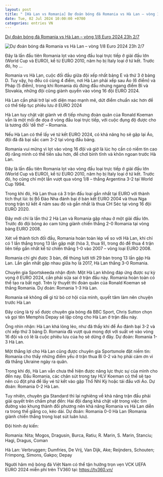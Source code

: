 ```yaml
---
layout: post
title: " [Hà Lan vs Romania] Dự đoán bóng đá Romania vs Hà Lan – vòng 1/8 Euro 2024 23h 2/7"
date: Tue, 02 Jul 2024 10:00:00 +0700
categories: entries VN
---
```

[Dự đoán bóng đá Romania vs Hà Lan – vòng 1/8 Euro 2024 23h 2/7](https://vietnamnet.vn/du-doan-bong-da-romania-vs-ha-lan-vong-1-8-euro-2024-23h-2-7-2297262.html)

![Dự đoán bóng đá Romania vs Hà Lan – vòng 1/8 Euro 2024 23h 2/7](https://static-images.vnncdn.net/vps_images_publish/000001/000003/2024/7/1/8-euro-2024-sac-cam-troi-day-3147.jpg?width=0&s=I-MZZahCcZezqtjvY4R0IQ)

Đây là lần đầu tiên Romania lọt vào vòng đấu loại trực tiếp ở giải đấu lớn (World Cup và EURO), kể từ EURO 2010, năm họ bị Italy loại ở tứ kết. Trước đó, họ ...

Romania vs Hà Lan, cuộc đối đầu giữa đội xếp nhất bảng E và thứ 3 ở bảng D. Tuy vậy, họ đều có cùng 4 điểm, nơi Hà Lan phải xếp sau Áo (6 điểm) và Pháp (5 điểm), trong khi Romania dù đứng đầu nhưng ngang điểm Bỉ và Slovakia, những đội cũng giành quyền vào vòng 16 đội EURO 2024.

Hà Lan cần phải trở lại với diện mạo mạnh mẽ, dứt điểm chuẩn xác hơn để có thể tiếp tục phiêu lưu ở EURO 2024

Hà Lan tuy chật vật giành vé đi tiếp nhưng đoàn quân của Ronald Koeman vẫn là một mối đe dọa ở vòng đấu loại trực tiếp, với cuộc đụng độ được cho là tương đối ‘dễ thở’ – Romania.

Nếu Hà Lan có thể lấy vé tứ kết EURO 2024, có khả năng họ sẽ gặp lại Áo, đội đã đả bại sắc cam 3-2 tại vòng đấu bảng.

Romania vui mừng vì lọt vào vòng 16 đội và giờ là lúc họ cần có niềm tin cao độ rằng mình có thể tiến sâu hơn, để chơi bình tĩnh và khôn ngoan trước Hà Lan.

Đây là lần đầu tiên Romania lọt vào vòng đấu loại trực tiếp ở giải đấu lớn (World Cup và EURO), kể từ EURO 2010, năm họ bị Italy loại ở tứ kết. Trước đó, họ cũng chỉ một lần vượt qua vòng 1/8 – thắng Argentina 3-2 tại World Cup 1994.

Trong khi đó, Hà Lan thua cả 3 trận đấu loại gần nhất tại EURO với thành tích thụt lùi: bị Bồ Đào Nha đánh bại ở bán kết EURO 2004 và thua Nga trong trận tứ kết 4 năm sau đó và gần nhất là thua CH Séc tại vòng 16 đội EURO 2020.

Đây mới chỉ là lần thứ 2 Hà Lan và Romania gặp nhau ở một giải đấu lớn. Trước đó đội bóng áo cam từng giành chiến thắng 2-0 Romania tại vòng bảng EURO 2008.

Xét về thành tích đối đầu, Romania hoàn toàn lép vế so với Hà Lan, khi chỉ có 1 lần thắng trong 13 lần gặp mặt (hòa 3, thua 9), trong đó để thua 4 trận liên tiếp gần nhất kể từ chiến thắng 1-0 vào 2007 – vòng loại EURO 2008.

Romania chỉ ghi được 3 bàn, để thủng lưới tới 29 bàn trong 13 lần gặp Hà Lan. Lần gần nhất gặp nhau giữa họ là 2017, Hà Lan thắng 3-0 Romania.

Chuyên gia Sportskeeda nhận định: Một Hà Lan không đáp ứng được sự kỳ vọng ở EURO 2024, cần phải sửa sai ở trận đấu này. Romania hoàn toàn có thể tạo ra bất ngờ. Trên lý thuyết thì đoàn quân của Ronald Koeman sẽ thắng Romania. Dự đoán: Romania 1-3 Hà Lan.

Romania sẽ không dễ gì từ bỏ cơ hội của mình, quyết tâm làm nên chuyện trước Hà Lan

Đây cũng là tỷ số được chuyên gia bóng đá BBC Sport, Chris Sutton chọn và gọi tên Memphis Depay sẽ lập công cho Hà Lan ở trận đấu này.

Ông nhìn nhận: Hà Lan khá lỏng lẻo, như đã thấy khi để Áo đánh bại 3-2 và chỉ xếp thứ 3 bảng D. Romania đã vượt quá mong đợi với suất vé vào vòng 16 đội và có lẽ là cuộc phiêu lưu của họ sẽ dừng ở đây. Dự đoán: Romania 1-3 Hà Lan.

Một thắng lợi cho Hà Lan cũng được chuyên gia Sportsmole đặt niềm tin: Romania cho thấy những điểm yếu ở trận thua Bỉ 0-2 và họ phải cảm ơn vì đã thắng Ukraine ngày ra quân.

Trong khi đó, Hà Lan vẫn chưa thể hiện được năng lực thực sự của mình cho đến nay. Đấu Romania, các chân sút trong tay HLV Koeman có thể sẽ tạo nên cú đột phá để lấy vé tứ kết vào gặp Thổ Nhĩ Kỳ hoặc tái đấu với Áo. Dự đoán: Romania 0-2 Hà Lan.

Tuy nhiên, chuyên gia Standard thì lại nghiêng về khả năng trận đấu phải giải quyết trên chấm phạt đền: Hai đội đang khá chật vật trong việc tìm đường vào khung thành đối phương nên khả năng Romania vs Hà Lan diễn ra trong thế giằng co, kéo dài. Dự đoán: Romania 0-0 Hà Lan (Romania giành chiến thắng trong loạt sút luân lưu).

Đội hình dự kiến:

Romania: Nita; Mogos, Dragusin, Burca, Ratiu; R. Marin, S. Marin, Stanciu; Hagi, Dragus, Coman

Hà Lan: Verbruggen; Dumfries, De Vrij, Van Dijk, Ake; Reijnders, Schouten; Frimpong, Simons, Gakpo; Depay

Người hâm mộ bóng đá Việt Nam có thể tận hưởng trọn vẹn VCK UEFA EURO 2024 miễn phí trên TV360 tại: https://tv360.vn/

